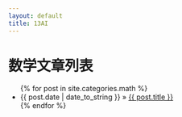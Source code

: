```yaml
---
layout: default
title: 13AI
---
```


<div id="home">
    <h1>数学文章列表</h1>
    <ul class="posts">
        {% for post in site.categories.math %}
        <li><span>{{ post.date | date_to_string }}</span> &raquo; <a href="{{ post.url }}">{{ post.title }}</a></li>
        {% endfor %}
    </ul>
</div>
